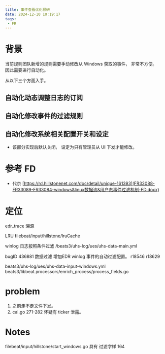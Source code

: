 ```yaml
---
title: 事件查看优化预研
date: 2024-12-10 10:19:17
tags: 
 - FR
---
```


# 背景

当前规则团队新增的规则需要手动修改从 Windows 获取的事件， 非常不方便。 因此需要进行自动化。

从以下三个方面入手。

## 自动化动态调整日志的订阅

## 自动化修改事件的过滤规则

## 自动化修改系统相关配置开关和设定
- 该部分实现后默认关闭， 设定为只有管理员从 UI 下发才能修改。


# 参考 FD
- 代京 [https://rd.hillstonenet.com/doc/detail/unique-161393](FR33088-FR33089-FR33084-windows&linux数据流&用户态事件过滤机制-FD.docx)

# 定位

edr_trace 溯源

LRU filebeat/input/hillstone/lruCache

winlog 日志按照条件过滤 /beats3/uhs-log/ues/uhs-data-main.yml

bugID 436881 数据过滤 增加EDR winlog 事件的自动过滤配置。  r18546 r18629

beats3/uhs-log/ues/uhs-data-input-windows.yml
beats3/libbeat.processors/enrich_process/process_fields.go

# problem

1. 之前走不走文件下发。
2. cal.go 271-282 怀疑有 ticker 泄露。











# Notes

filebeat/input/hillstone/start_windows.go 具有 过滤字样  164